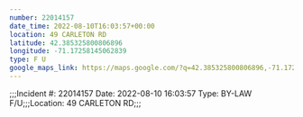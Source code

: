 ```yaml
---
number: 22014157
date_time: 2022-08-10T16:03:57+00:00
location: 49 CARLETON RD
latitude: 42.385325800806896
longitude: -71.17258145062839
type: F U
google_maps_link: https://maps.google.com/?q=42.385325800806896,-71.17258145062839
---
```


;;;Incident #: 22014157  Date: 2022-08-10 16:03:57   Type: BY-LAW F/U;;;Location: 49 CARLETON RD;;;
